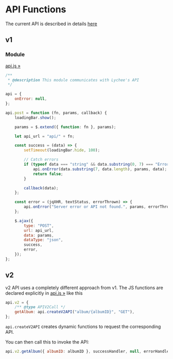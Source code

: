 # API Functions

The current API is described in details [here](https://lycheeorg.github.io/docs/api.html)

## v1

### Module

[api.js &#187;](scripts/api.js)

```js
/**
 * @description This module communicates with Lychee's API
 */

api = {
	onError: null,
};

api.post = function (fn, params, callback) {
	loadingBar.show();

	params = $.extend({ function: fn }, params);

	let api_url = "api/" + fn;

	const success = (data) => {
		setTimeout(loadingBar.hide, 100);

		// Catch errors
		if (typeof data === "string" && data.substring(0, 7) === "Error: ") {
			api.onError(data.substring(7, data.length), params, data);
			return false;
		}

		callback(data);
	};

	const error = (jqXHR, textStatus, errorThrown) => {
		api.onError("Server error or API not found.", params, errorThrown);
	};

	$.ajax({
		type: "POST",
		url: api_url,
		data: params,
		dataType: "json",
		success,
		error,
	});
};
```

## v2

v2 API uses a completely different approach from v1. The JS functions are declared explicitly in [api.js &#187;](scripts/api.js) like this

```js
api.v2 = {
	/** @type APIV2Call */
	getAlbum: api.createV2API("album/{albumID}", "GET"),
};
```

`api.createV2API` creates dynamic functions to request the corresponding API.

You can then call this to invoke the API:

```js
api.v2.getAlbum({ albumID: albumID }, successHandler, null, errorHandler);
```
